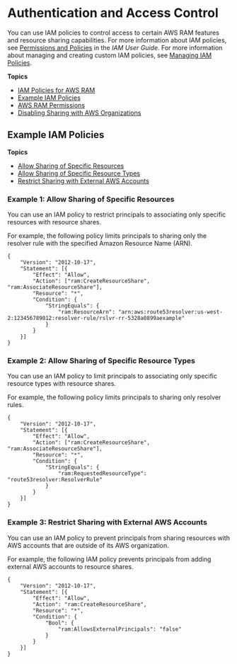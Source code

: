 # Authentication and Access Control<a name="control-access"></a>

You can use IAM policies to control access to certain AWS RAM features and resource sharing capabilities\. For more information about IAM policies, see [Permissions and Policies](https://docs.aws.amazon.com/IAM/latest/UserGuide/access_policies.html) in the *IAM User Guide*\. For more information about managing and creating custom IAM policies, see [Managing IAM Policies](https://docs.aws.amazon.com/IAM/latest/UserGuide/access_policies_manage.html)\.

**Topics**
+ [IAM Policies for AWS RAM](iam-policies.md)
+ [Example IAM Policies](#iam-examples)
+ [AWS RAM Permissions](permissions.md)
+ [Disabling Sharing with AWS Organizations](disable-sharing.md)

## Example IAM Policies<a name="iam-examples"></a>

**Topics**
+ [Allow Sharing of Specific Resources](#owner-share-specific-resources)
+ [Allow Sharing of Specific Resource Types](#owner-share-resource-types)
+ [Restrict Sharing with External AWS Accounts](#control-access-owner-external)

### Example 1: Allow Sharing of Specific Resources<a name="owner-share-specific-resources"></a>

You can use an IAM policy to restrict principals to associating only specific resources with resource shares\.

For example, the following policy limits principals to sharing only the resolver rule with the specified Amazon Resource Name \(ARN\)\.

```
{
    "Version": "2012-10-17",
    "Statement": [{
        "Effect": "Allow",
        "Action": ["ram:CreateResourceShare", "ram:AssociateResourceShare"],
        "Resource": "*",
        "Condition": {
            "StringEquals": {
                "ram:ResourceArn": "arn:aws:route53resolver:us-west-2:123456789012:resolver-rule/rslvr-rr-5328a0899aexample"
            }
        }
    }]
}
```

### Example 2: Allow Sharing of Specific Resource Types<a name="owner-share-resource-types"></a>

You can use an IAM policy to limit principals to associating only specific resource types with resource shares\.

For example, the following policy limits principals to sharing only resolver rules\.

```
{
    "Version": "2012-10-17",
    "Statement": [{
        "Effect": "Allow",
        "Action": ["ram:CreateResourceShare", "ram:AssociateResourceShare"],
        "Resource": "*",
        "Condition": {
            "StringEquals": {
                "ram:RequestedResourceType": "route53resolver:ResolverRule"
            }
        }
    }]
}
```

### Example 3: Restrict Sharing with External AWS Accounts<a name="control-access-owner-external"></a>

You can use an IAM policy to prevent principals from sharing resources with AWS accounts that are outside of its AWS organization\.

For example, the following IAM policy prevents principals from adding external AWS accounts to resource shares\.

```
{
    "Version": "2012-10-17",
    "Statement": [{
        "Effect": "Allow",
        "Action": "ram:CreateResourceShare",
        "Resource": "*",
        "Condition": {
            "Bool": {
                "ram:AllowsExternalPrincipals": "false"
            }
        }
    }]
}
```